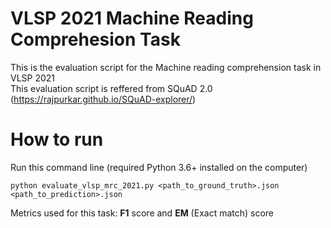 # VLSP 2021 Machine Reading Comprehesion Task
This is the evaluation script for the Machine reading comprehension task in VLSP 2021    
This evaluation script is reffered from SQuAD 2.0 (https://rajpurkar.github.io/SQuAD-explorer/)   

# How to run  
Run this command line (required Python 3.6+ installed on the computer)
```
python evaluate_vlsp_mrc_2021.py <path_to_ground_truth>.json <path_to_prediction>.json  
```

Metrics used for this task: **F1** score and **EM** (Exact match) score

